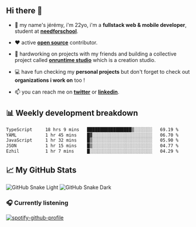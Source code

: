 ## Hi there 👋

- 👦 my name's jérémy, i'm 22yo, i'm a **fullstack web & mobile developer**, student at **[needforschool](https://www.needfor-school.com/)**.

- ❤️ active **[open source](https://github.com/jerembdn)** contributor.

- 🧠 hardworking on projects with my friends and building a collective project called **[onruntime studio](https://github.com/onruntime)** which is a creation studio.

- 💻 have fun checking my **personal projects** but don't forget to check out **organizations i work on** too !

- 📫 you can reach me on **[twitter](https://twitter.com/jerembdn)** or **[linkedin](https://www.linkedin.com/in/jeremybdn/)**.

## 📊 Weekly development breakdown

<!--START_SECTION:waka-->

```txt
TypeScript     18 hrs 9 mins   █████████████████▒░░░░░░░   69.19 %
YAML           1 hr 45 mins    █▓░░░░░░░░░░░░░░░░░░░░░░░   06.70 %
JavaScript     1 hr 32 mins    █▒░░░░░░░░░░░░░░░░░░░░░░░   05.90 %
JSON           1 hr 15 mins    █▒░░░░░░░░░░░░░░░░░░░░░░░   04.77 %
Ezhil          1 hr 7 mins     █░░░░░░░░░░░░░░░░░░░░░░░░   04.29 %
```

<!--END_SECTION:waka-->

## 📈 My GitHub Stats

![GitHub Snake Light](https://raw.githubusercontent.com/jerembdn/jerembdn/output/github-contribution-grid-snake.svg#gh-light-mode-only)
![GitHub Snake Dark](https://raw.githubusercontent.com/jerembdn/jerembdn/output/github-contribution-grid-snake-dark.svg#gh-dark-mode-only)

### 🎧 Currently listening

[![spotify-github-profile](https://spotify-github-profile.vercel.app/api/view?uid=31ugdvkonmhxzbnkai2r7ue2empe&cover_image=true&theme=natemoo-re&show_offline=false&background_color=121212&bar_color=3356d7&bar_color_cover=false)](https://open.spotify.com/user/31225jnpumbhbpldcz2wjg24aymi)
